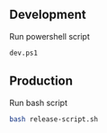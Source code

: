 ## Development

Run powershell script
```ps
dev.ps1
```

## Production

Run bash script
```bash
bash release-script.sh
```